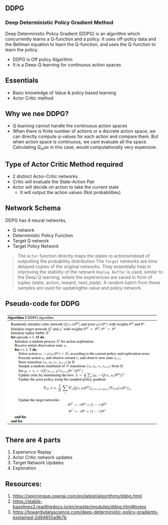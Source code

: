 ## DDPG
### Deep Deterministic Policy Gradient Method
Deep Deterministic Policy Gradient (DDPG) is an algorithm which concurrently learns a Q-function and a policy. It uses off-policy data and the Bellman equation to learn the Q-function, and uses the Q-function to learn the policy.
- DDPG is Off policy Algorithm
- It is a Deep-Q learning for continuous action spaces

## Essentials
- Basic knowledge of Value & policy based learning
- Actor Critic method

## Why we nee DDPG?
- Q learning cannot handle the continuous action spaces
- When there is finite number of actions or a discrete action space, we can directly compute q-values for each action and compare them. But when action space is continuous, we cant evaluate all the space. Calculating $Q_max$ in this case, would computationally very expensive. 

## Type of Actor Critic Method required
- 2 distinct Actor-Critic networks
- Critic will evaluate the State-Action Pair
- Actor will decide on action to take the current state
    - It will output the action values (Not probabilities)

## Network Schema
DDPG has 4 neural networks, 
- Q network
- Deterministic Policy Function
- Target Q network
- Target Policy Network

> The ``Actor`` function directly maps the states to actionsinstead of outputting the probability distribution
> The ``Target`` networks are time delayed copies of the original networks. They essentially help in improving the stability of the netowrk
> ``Replay Buffer`` is used, similar to the Deep Q learning, where the experiences are saved in form of tuples (state, action, reward, next_state). A random batch from these samples are used for updatingthe value and policy network.

## Pseudo-code for DDPG
<img src = "image/ddpg_pseudocode.png">

## There are 4 parts
1. Experience Replay
1. Actor Critic network updates
1. Target Network Updates
1. Exploration


## Resources:
1. https://spinningup.openai.com/en/latest/algorithms/ddpg.html
2. https://stable-baselines3.readthedocs.io/en/master/modules/ddpg.html#notes 
3. https://towardsdatascience.com/deep-deterministic-policy-gradients-explained-2d94655a9b7b 